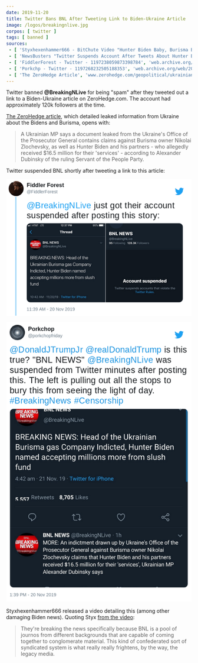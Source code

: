 ```yaml
---
date: 2019-11-20
title: Twitter Bans BNL After Tweeting Link to Biden-Ukraine Article
image: /logos/breakingnlive.jpg
corpos: [ twitter ]
tags: [ banned ]
sources:
 - [ 'Styxhexenhammer666 - BitChute Video "Hunter Biden Baby, Burisma Bombshell, Twitter Bans BNL For Reporting"', 'www.bitchute.com/video/A9UI-AAeOmA/' ]
 - [ 'NewsBusters "Twitter Suspends Account After Tweets About Hunter Biden’s Activities" by Corinne Weaver', 'www.newsbusters.org/blogs/techwatch/corinne-weaver/2019/11/21/twitter-suspends-account-after-tweets-about-hunter-bidens' ]
 - [ 'FiddlerForest - Twitter - 1197238059873398784', 'web.archive.org/web/20191120194502/https:/twitter.com/FiddlerForest/status/1197238059873398784' ]
 - [ 'Porkchp - Twitter - 1197268232505188353', 'web.archive.org/web/20191120220638/https:/twitter.com/porkchopfriday/status/1197268232505188353' ]
 - [ 'The ZeroHedge Article', 'www.zerohedge.com/geopolitical/ukrainian-indictment-reveals-hunter-biden-group-made-165-million-mp' ]
---
```


Twitter banned **@BreakingNLive** for being "spam" after they tweeted out a link to a Biden-Ukraine article on ZeroHedge.com.
The account had approximately 120k followers at the time.

[The ZeroHedge article](https://www.zerohedge.com/geopolitical/ukrainian-indictment-reveals-hunter-biden-group-made-165-million-mp), which detailed leaked information from Ukraine about the Bidens and Burisma, opens with:
> A Ukrainian MP says a document leaked from the Ukraine's Office of the Prosecutor General contains claims against Burisma owner Nikolai Zlochevsky,
> as well as Hunter Biden and his partners - who allegedly received $16.5 million for their 'services' - according to Alexander Dubinsky of the ruling Servant of the People Party.

Twitter suspended BNL shortly after tweeting a link to this article:

![BNL Tweeted Article: Gets Banned](1197238059873398784.png)

![BNL Tweeted Article: Gets Banned](1197268232505188353.png)

Styxhexenhammer666 released a video detailing this (among other damaging Biden news).
Quoting Styx [from the video](https://www.bitchute.com/video/A9UI-AAeOmA/):
> They're breaking the news specifically because BNL is a pool of journos from different backgrounds that are capable of coming together to conglomerate material.
> This kind of confederated sort of syndicated system is what really really frightens, by the way, the legacy media.
